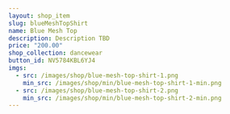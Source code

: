 ```yaml
---
layout: shop_item
slug: blueMeshTopShirt
name: Blue Mesh Top
description: Description TBD
price: "200.00"
shop_collection: dancewear
button_id: NV5784KBL6YJ4
imgs:
  - src: /images/shop/blue-mesh-top-shirt-1.png
    min_src: /images/shop/min/blue-mesh-top-shirt-1-min.png
  - src: /images/shop/blue-mesh-top-shirt-2.png
    min_src: /images/shop/min/blue-mesh-top-shirt-2-min.png
---
```

